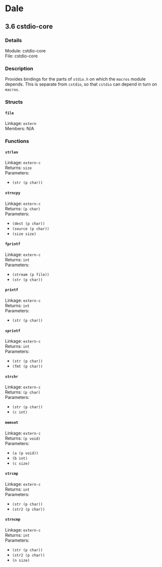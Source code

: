 # Dale

## 3.6 cstdio-core

### Details

Module: cstdio-core  
File: cstdio-core  

### Description

Provides bindings for the parts of `stdio.h` on which the `macros`
module depends. This is separate from `cstdio`, so that `cstdio` can
depend in turn on `macros`.







### Structs

#### `file`

Linkage: `extern`  
Members: N/A









### Functions

#### `strlen`

Linkage: `extern-c`  
Returns: `size`  
Parameters:  

  * `(str (p char))`  




#### `strncpy`

Linkage: `extern-c`  
Returns: `(p char)`  
Parameters:  

  * `(dest (p char))`  
  * `(source (p char))`  
  * `(size size)`  




#### `fprintf`

Linkage: `extern-c`  
Returns: `int`  
Parameters:  

  * `(stream (p file))`  
  * `(str (p char))`  




#### `printf`

Linkage: `extern-c`  
Returns: `int`  
Parameters:  

  * `(str (p char))`  




#### `sprintf`

Linkage: `extern-c`  
Returns: `int`  
Parameters:  

  * `(str (p char))`  
  * `(fmt (p char))`  




#### `strchr`

Linkage: `extern-c`  
Returns: `(p char)`  
Parameters:  

  * `(str (p char))`  
  * `(c int)`  




#### `memset`

Linkage: `extern-c`  
Returns: `(p void)`  
Parameters:  

  * `(a (p void))`  
  * `(b int)`  
  * `(c size)`  




#### `strcmp`

Linkage: `extern-c`  
Returns: `int`  
Parameters:  

  * `(str (p char))`  
  * `(str2 (p char))`  




#### `strncmp`

Linkage: `extern-c`  
Returns: `int`  
Parameters:  

  * `(str (p char))`  
  * `(str2 (p char))`  
  * `(n size)`  
